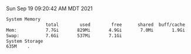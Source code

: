 Sun Sep 19 09:20:42 AM MDT 2021
```bash
System Memory
               total        used        free      shared  buff/cache   available
Mem:           7.7Gi       829Mi       4.9Gi       7.0Mi       1.9Gi       6.5Gi
Swap:          7.6Gi       537Mi       7.1Gi
System Storage
635M	.
```
